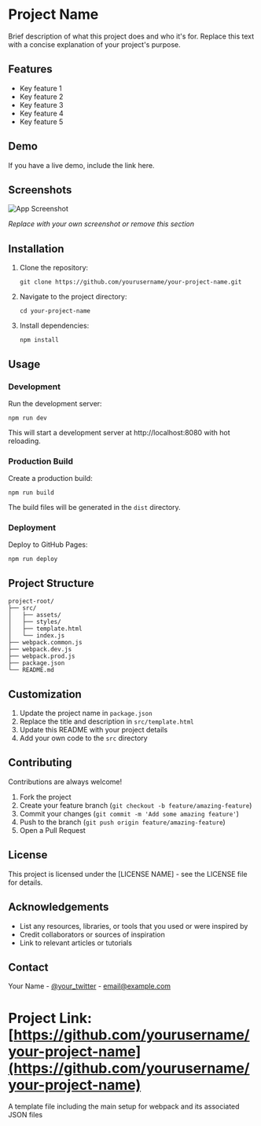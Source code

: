 
# Project Name

Brief description of what this project does and who it's for. Replace this text with a concise explanation of your project's purpose.

## Features

- Key feature 1
- Key feature 2
- Key feature 3
- Key feature 4
- Key feature 5

## Demo

If you have a live demo, include the link here.

## Screenshots

![App Screenshot](src/assets/screenshot.png)

*Replace with your own screenshot or remove this section*

## Installation

1. Clone the repository:
   ```
   git clone https://github.com/yourusername/your-project-name.git
   ```

2. Navigate to the project directory:
   ```
   cd your-project-name
   ```

3. Install dependencies:
   ```
   npm install
   ```

## Usage

### Development

Run the development server:
```
npm run dev
```

This will start a development server at http://localhost:8080 with hot reloading.

### Production Build

Create a production build:
```
npm run build
```

The build files will be generated in the `dist` directory.

### Deployment

Deploy to GitHub Pages:
```
npm run deploy
```

## Project Structure

```
project-root/
├── src/
│   ├── assets/
│   ├── styles/
│   ├── template.html
│   └── index.js
├── webpack.common.js
├── webpack.dev.js
├── webpack.prod.js
├── package.json
└── README.md
```

## Customization

1. Update the project name in `package.json`
2. Replace the title and description in `src/template.html`
3. Update this README with your project details
4. Add your own code to the `src` directory

## Contributing

Contributions are always welcome!

1. Fork the project
2. Create your feature branch (`git checkout -b feature/amazing-feature`)
3. Commit your changes (`git commit -m 'Add some amazing feature'`)
4. Push to the branch (`git push origin feature/amazing-feature`)
5. Open a Pull Request

## License

This project is licensed under the [LICENSE NAME] - see the LICENSE file for details.

## Acknowledgements

- List any resources, libraries, or tools that you used or were inspired by
- Credit collaborators or sources of inspiration
- Link to relevant articles or tutorials

## Contact

Your Name - [@your_twitter](https://twitter.com/your_twitter) - email@example.com

Project Link: [https://github.com/yourusername/your-project-name](https://github.com/yourusername/your-project-name)
=======
A template file including the main setup for webpack and its associated JSON files
